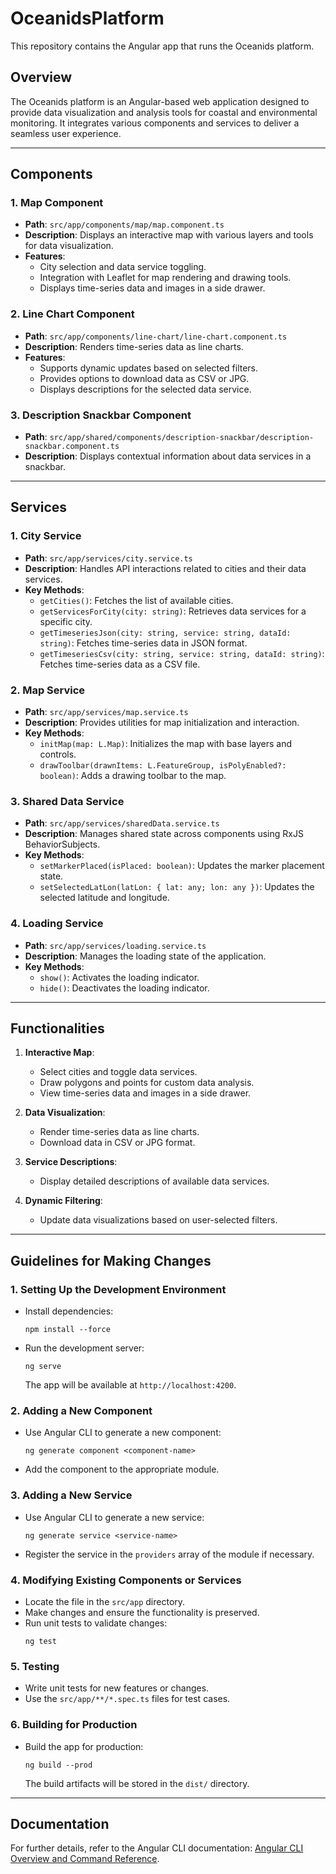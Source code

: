 # OceanidsPlatform
This repository contains the Angular app that runs the Oceanids platform.

## Overview
The Oceanids platform is an Angular-based web application designed to provide data visualization and analysis tools for coastal and environmental monitoring. It integrates various components and services to deliver a seamless user experience.

---

## Components
### 1. **Map Component**
- **Path**: `src/app/components/map/map.component.ts`
- **Description**: Displays an interactive map with various layers and tools for data visualization.
- **Features**:
  - City selection and data service toggling.
  - Integration with Leaflet for map rendering and drawing tools.
  - Displays time-series data and images in a side drawer.

### 2. **Line Chart Component**
- **Path**: `src/app/components/line-chart/line-chart.component.ts`
- **Description**: Renders time-series data as line charts.
- **Features**:
  - Supports dynamic updates based on selected filters.
  - Provides options to download data as CSV or JPG.
  - Displays descriptions for the selected data service.

### 3. **Description Snackbar Component**
- **Path**: `src/app/shared/components/description-snackbar/description-snackbar.component.ts`
- **Description**: Displays contextual information about data services in a snackbar.

---

## Services
### 1. **City Service**
- **Path**: `src/app/services/city.service.ts`
- **Description**: Handles API interactions related to cities and their data services.
- **Key Methods**:
  - `getCities()`: Fetches the list of available cities.
  - `getServicesForCity(city: string)`: Retrieves data services for a specific city.
  - `getTimeseriesJson(city: string, service: string, dataId: string)`: Fetches time-series data in JSON format.
  - `getTimeseriesCsv(city: string, service: string, dataId: string)`: Fetches time-series data as a CSV file.

### 2. **Map Service**
- **Path**: `src/app/services/map.service.ts`
- **Description**: Provides utilities for map initialization and interaction.
- **Key Methods**:
  - `initMap(map: L.Map)`: Initializes the map with base layers and controls.
  - `drawToolbar(drawnItems: L.FeatureGroup, isPolyEnabled?: boolean)`: Adds a drawing toolbar to the map.

### 3. **Shared Data Service**
- **Path**: `src/app/services/sharedData.service.ts`
- **Description**: Manages shared state across components using RxJS BehaviorSubjects.
- **Key Methods**:
  - `setMarkerPlaced(isPlaced: boolean)`: Updates the marker placement state.
  - `setSelectedLatLon(latLon: { lat: any; lon: any })`: Updates the selected latitude and longitude.

### 4. **Loading Service**
- **Path**: `src/app/services/loading.service.ts`
- **Description**: Manages the loading state of the application.
- **Key Methods**:
  - `show()`: Activates the loading indicator.
  - `hide()`: Deactivates the loading indicator.

---

## Functionalities
1. **Interactive Map**:
   - Select cities and toggle data services.
   - Draw polygons and points for custom data analysis.
   - View time-series data and images in a side drawer.

2. **Data Visualization**:
   - Render time-series data as line charts.
   - Download data in CSV or JPG format.

3. **Service Descriptions**:
   - Display detailed descriptions of available data services.

4. **Dynamic Filtering**:
   - Update data visualizations based on user-selected filters.

---

## Guidelines for Making Changes
### 1. **Setting Up the Development Environment**
- Install dependencies:
  ```
  npm install --force
  ```
- Run the development server:
  ```
  ng serve
  ```
  The app will be available at `http://localhost:4200`.

### 2. **Adding a New Component**
- Use Angular CLI to generate a new component:
  ```
  ng generate component <component-name>
  ```
- Add the component to the appropriate module.

### 3. **Adding a New Service**
- Use Angular CLI to generate a new service:
  ```
  ng generate service <service-name>
  ```
- Register the service in the `providers` array of the module if necessary.

### 4. **Modifying Existing Components or Services**
- Locate the file in the `src/app` directory.
- Make changes and ensure the functionality is preserved.
- Run unit tests to validate changes:
  ```
  ng test
  ```

### 5. **Testing**
- Write unit tests for new features or changes.
- Use the `src/app/**/*.spec.ts` files for test cases.

### 6. **Building for Production**
- Build the app for production:
  ```
  ng build --prod
  ```
  The build artifacts will be stored in the `dist/` directory.

---

## Documentation
For further details, refer to the Angular CLI documentation: [Angular CLI Overview and Command Reference](https://angular.io/cli).

